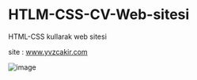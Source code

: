# HTLM-CSS-CV-Web-sitesi
HTML-CSS kullarak web sitesi

site : www.yvzcakir.com


![image](https://user-images.githubusercontent.com/63557903/115501834-938bf700-a27c-11eb-833f-825611f587fe.png)
